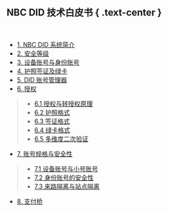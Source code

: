 NBC DID 技术白皮书 { .text-center }
-----------------

&nbsp;

- [1. NBC DID 系统简介](#1)
- [2. 安全等级](#2)
- [3. 设备账号与身份账号](#3)
- [4. 护照签证及绿卡](#4)
- [5. DID 账号管理器](#5)
- [6. 授权](#6)

 > - [6.1 授权与转授权原理](#6.1)
 > - [6.2 护照格式](#6.2)
 > - [6.3 签证格式](#6.3)
 > - [6.4 绿卡格式](#6.4)
 > - [6.5 多维度二次验证](#6.5)

- [7. 账号规格与安全性](#7)

 > - [7.1 设备账号与小号账号](#7.1)
 > - [7.2 身份账号的安全性](#7.2)
 > - [7.3 来路隔离与站点隔离](#7.3)

- [8. 支付桥](#8)
